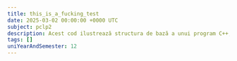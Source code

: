 ```yaml
---
title: this_is_a_fucking_test
date: 2025-03-02 00:00:00 +0000 UTC
subject: pclp2
description: Acest cod ilustrează structura de bază a unui program C++, incluzând librării, funcția principală `main` și utilizarea `cout` pentru afișarea textului la ieșirea standard.
tags: []
uniYearAndSemester: 12
---
```


